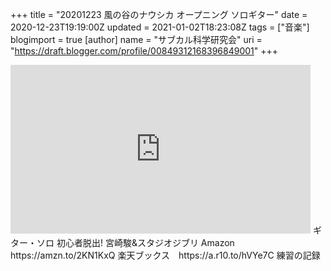 +++
title = "20201223 風の谷のナウシカ オープニング ソロギター"
date = 2020-12-23T19:19:00Z
updated = 2021-01-02T18:23:08Z
tags = ["音楽"]
blogimport = true 
[author]
	name = "サブカル科学研究会"
	uri = "https://draft.blogger.com/profile/00849312168396849001"
+++

<iframe style="background-image:url(https://i.ytimg.com/vi/90jpRwKWHoA/hqdefault.jpg)"  width="480" height="270" src="https://youtube.com/embed/90jpRwKWHoA" frameborder="0"></iframe> ギター・ソロ 初心者脱出! 宮崎駿&スタジオジブリ Amazon https://amzn.to/2KN1KxQ 楽天ブックス　https://a.r10.to/hVYe7C 練習の記録
